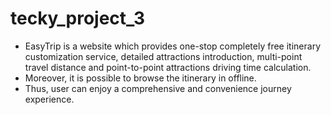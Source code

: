 # tecky_project_3
-  EasyTrip is a website which provides one-stop completely free itinerary customization service, detailed attractions introduction, multi-point travel distance and point-to-point attractions driving time calculation.
-  Moreover, it is possible to browse the itinerary in offline.
-  Thus, user can enjoy a comprehensive and convenience journey experience.
